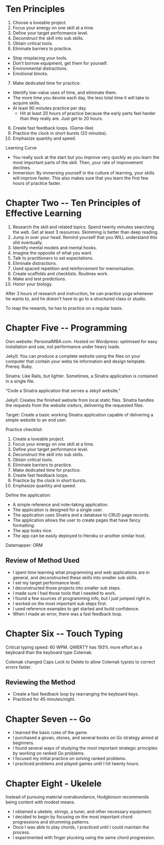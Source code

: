 Ten Principles
==============

1. Choose a loveable project.
2. Focus your energy on one skill at a time.
3. Define your target performance level.
4. Deconstruct the skill into sub skills.
5. Obtain critical tools.
6. Eliminate barriers to practice.
* Stop misplacing your tools.
* Don't borrow equipment, get them for yourself.
* Environmental distractions.
* Emotional blocks.
7. Make dedicated time for practice.
* Identify low-value uses of time, and eliminate them.
* The more time you devote each day, the less total time it will take to acquire skills.
* At least 90 minutes practice per day.
  * Hit at least 20 hours of practice because the early parts feel harder than they really are. Just get to 20 hours.
8. Create fast feedback loops. (Game-like)
  9. Practice the clock in short bursts (20 minutes).
  10. Emphasize quantity and speed.

  Learning Curve
  * You really suck at the start but you improve very quickly as you learn the most important parts of the skill. Then, your rate of improvement declines.
  * Immersion: By immersing yourself in the culture of learning, your skills will improve faster. This also makes sure that you learn the first few hours of practice faster.

  Chapter Two -- Ten Principles of Effective Learning
  ===================================================

  1. Research the skill and related topics. Spend twenty minutes searching the web. Get at least 3 resources. Skimming is better than deep reading.
  2. Jump in over your head. Remind yourself that you WILL understand this shit eventually.
  3. Identify mental models and mental hooks.
  4. Imagine the opposite of what you want.
  5. Talk to practitioners to set expectations.
  6. Eliminate distractions.
  7. Used spaced repetition and reinforcement for memorisation.
  8. Create scaffolds and checklists. Routines work.
  9. Make and test predictions.
  10. Honor your biology.

  After 3 hours of research and instruction, he can practice yoga whenever he wants to, and he doesn't have to go to a structured class or studio.

  To reap the rewards, he has to practice on a regular basis.

  Chapter Five -- Programming
  ===========================

  Own website: PersonalMBA.com. Hosted on Wordpress: optimised for easy installation and use, not performance under heavy loads.

  Jekyll: You can produce a complete website using the files on your computer that contain your webs tie information and design template. Prereq: Ruby.

  Sinatra: Like Rails, but lighter. Sometimes, a Sinatra application is contained in a single file.

  "Code a Sinatra application that serves a Jekyll website."

  Jekyll: Creates the finished website from local static files. Sinatra handles the requests from the website visitors, delivering the requested files.

  Target: Create a basic working Sinatra application capable of delivering a simple website to an end user.

  Practice checklist:
  1. Create a loveable project.
  2. Focus your energy on one skill at a time.
  3. Define your target performance level.
  4. Deconstruct the skill into sub skills.
  5. Obtain critical tools.
  6. Eliminate barriers to practice.
  7. Make dedicated time for practice.
  8. Create fast feedback loops.
  9. Practice by the clock in short bursts.
  10. Emphasize quantity and speed.

  Define the application:
  * A simple reference and note-taking application.
  * The application is designed for a single user.
  * The application uses Sinatra and a database to CRUD page records.
  * The application allows the user to create pages that have fancy formatting.
  * The app looks nice.
  * The app can be easily deployed to Heroku or another similar host.

  Datamapper: ORM

  Review of Method Used
  ---------------------

  * I spent time learning what programming and web applications are in general, and deconstructed these skills into smaller sub skills.
  * I set my target performance level.
  * I deconstructed those projects into smaller sub steps.
  * I made sure I had those tools that I needed to work.
  * I found a few sources of programming info, but I just jumped right in.
  * I worked on the most important sub steps first.
  * I used reference examples to get started and build confidence.
  * When I made an error, there was a fast feedback loop.

  Chapter Six -- Touch Typing
  ===========================

  Critical typing speed: 60 WPM. QWERTY has 193% more effort as a keyboard than the keyboard type Colemak.

  Colemak changed Caps Lock to Delete to allow Colemak typists to correct errors faster.

  Reviewing the Method
  --------------------

  * Create a fast feedback loop by rearranging the keyboard keys.
  * Practiced for 45 minutes/night.

  Chapter Seven -- Go
  ===================

  * I learned the basic rules of the game.
  * I purchased a govan, stones, and several books on Go strategy aimed at beginners.
  * I found several ways of studying the most important strategic principles by working on ranked Go problems.
  * I focused my initial practice on solving ranked problems.
  * I practiced problems and played games until I hit twenty hours.

  Chapter Eight - Ukelele
  =======================

  Instead of pursuing material overabundance, Hodgkinson recommends being content with modest means.

  * I obtained a ukelele, strings, a tuner, and other necessary equipment.
  * I decided to begin by focusing on the most important chord progressions and strumming patterns.
  * Once I was able to play chords, I practiced until I could maintain the process.
  * I experimented with finger plucking using the same chord progression.
